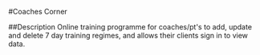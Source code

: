 #Coaches Corner

##Description
Online training programme for coaches/pt's to add, update and delete 7 day training regimes, and allows their clients sign in to view data.

